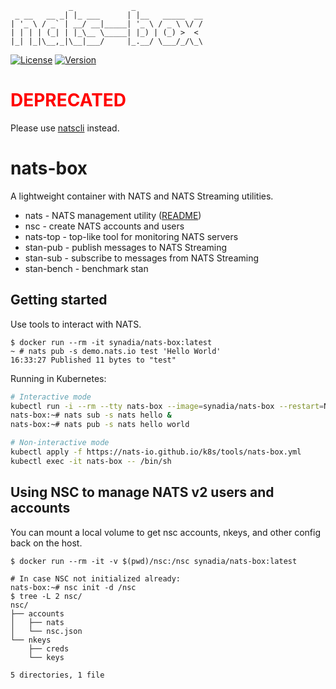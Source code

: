 ```
             _             _
 _ __   __ _| |_ ___      | |__   _____  __
| '_ \ / _` | __/ __|_____| '_ \ / _ \ \/ /
| | | | (_| | |_\__ \_____| |_) | (_) >  <
|_| |_|\__,_|\__|___/     |_.__/ \___/_/\_\
```

[![License][License-Image]][License-Url]
[![Version](https://d25lcipzij17d.cloudfront.net/badge.svg?id=go&type=5&v=0.4.0)](https://github.com/nats-io/nats-box/releases/tag/v0.4.0)

[License-Url]: https://www.apache.org/licenses/LICENSE-2.0
[License-Image]: https://img.shields.io/badge/License-Apache2-blue.svg

# <span style="color:red">DEPRECATED</span>
Please use [natscli](https://github.com/nats-io/natscli) instead.

# nats-box

A lightweight container with NATS and NATS Streaming utilities.

 * nats       - NATS management utility ([README](https://github.com/nats-io/natscli#readme))
 * nsc        - create NATS accounts and users
 * nats-top   - top-like tool for monitoring NATS servers
 * stan-pub   - publish messages to NATS Streaming
 * stan-sub   - subscribe to messages from NATS Streaming
 * stan-bench - benchmark stan

## Getting started

Use tools to interact with NATS.

```
$ docker run --rm -it synadia/nats-box:latest
~ # nats pub -s demo.nats.io test 'Hello World'
16:33:27 Published 11 bytes to "test"
```

Running in Kubernetes:

```sh
# Interactive mode
kubectl run -i --rm --tty nats-box --image=synadia/nats-box --restart=Never
nats-box:~# nats sub -s nats hello &
nats-box:~# nats pub -s nats hello world

# Non-interactive mode
kubectl apply -f https://nats-io.github.io/k8s/tools/nats-box.yml
kubectl exec -it nats-box -- /bin/sh
```

## Using NSC to manage NATS v2 users and accounts

You can mount a local volume to get nsc accounts, nkeys, and other config back on the host.

```
$ docker run --rm -it -v $(pwd)/nsc:/nsc synadia/nats-box:latest

# In case NSC not initialized already:
nats-box:~# nsc init -d /nsc
$ tree -L 2 nsc/
nsc/
├── accounts
│   ├── nats
│   └── nsc.json
└── nkeys
    ├── creds
    └── keys

5 directories, 1 file
```
